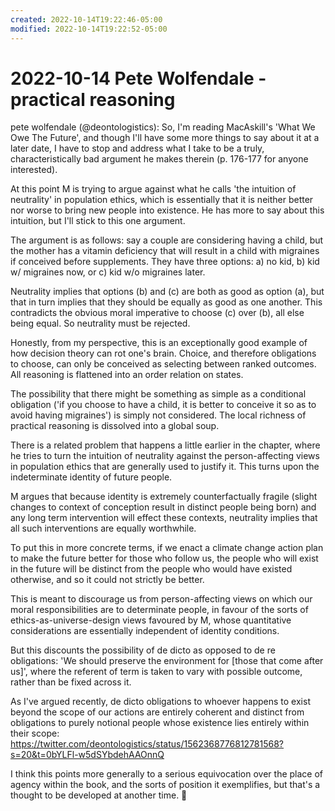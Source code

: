 ```yaml
---
created: 2022-10-14T19:22:46-05:00
modified: 2022-10-14T19:22:52-05:00
---
```


# 2022-10-14 Pete Wolfendale - practical reasoning

pete wolfendale (@deontologistics): So, I'm reading MacAskill's 'What We Owe The Future', and though I'll have some more things to say about it at a later date, I have to stop and address what I take to be a truly, characteristically bad argument he makes therein (p. 176-177 for anyone interested).

At this point M is trying to argue against what he calls 'the intuition of neutrality' in population ethics, which is essentially that it is neither better nor worse to bring new people into existence. He has more to say about this intuition, but I'll stick to this one argument.

The argument is as follows: say a couple are considering having a child, but the mother has a vitamin deficiency that will result in a child with migraines if conceived before supplements. They have three options: a) no kid, b) kid w/ migraines now, or c) kid w/o migraines later.

Neutrality implies that options (b) and (c) are both as good as option (a), but that in turn implies that they should be equally as good as one another. This contradicts the obvious moral imperative to choose (c) over (b), all else being equal. So neutrality must be rejected.

Honestly, from my perspective, this is an exceptionally good example of how decision theory can rot one's brain. Choice, and therefore obligations to choose, can only be conceived as selecting between ranked outcomes. All reasoning is flattened into an order relation on states.

The possibility that there might be something as simple as a conditional obligation ('if you choose to have a child, it is better to conceive it so as to avoid having migraines') is simply not considered. The local richness of practical reasoning is dissolved into a global soup.

There is a related problem that happens a little earlier in the chapter, where he tries to turn the intuition of neutrality against the person-affecting views in population ethics that are generally used to justify it. This turns upon the indeterminate identity of future people.

M argues that because identity is extremely counterfactually fragile (slight changes to context of conception result in distinct people being born) and any long term intervention will effect these contexts, neutrality implies that all such interventions are equally worthwhile.

To put this in more concrete terms, if we enact a climate change action plan to make the future better for those who follow us, the people who will exist in the future will be distinct from the people who would have existed otherwise, and so it could not strictly be better.

This is meant to discourage us from person-affecting views on which our moral responsibilities are to determinate people, in favour of the sorts of ethics-as-universe-design views favoured by M, whose quantitative considerations are essentially independent of identity conditions.

But this discounts the possibility of de dicto as opposed to de re obligations: 'We should preserve the environment for [those that come after us]', where the referent of term is taken to vary with possible outcome, rather than be fixed across it.

As I've argued recently, de dicto obligations to whoever happens to exist beyond the scope of our actions are entirely coherent and distinct from obligations to purely notional people whose existence lies entirely within their scope: https://twitter.com/deontologistics/status/1562368776812781568?s=20&t=0bYLFl-w5dSYbdehAAOnnQ

I think this points more generally to a serious equivocation over the place of agency within the book, and the sorts of position it exemplifies, but that's a thought to be developed at another time. 🖖
